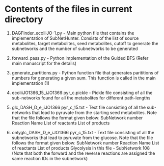 # Contents of the files in current directory

1. DAGFinder_ecoliiJO-1.py - Main python file that contains the implementation of SubNetHunter. Consists of the list of source metabolites, target metabolites, seed metabolites, cutoff to generate the subnetworks and the number of subnetworks to be generated

2. forward_pass.py - Python implementation of the Guided BFS (Refer main manuscript for the details)

3. generate_partitions.py - Python function file that generates parititions of numbers for generating a given sum. This function is called in the main implementation (1)

4. ecoliiJO1366_15_iJO1366 pyr_c.pickle - Pickle file consisting of all the sub-networks found for all the metabolites for different path-lengths

5. glc_DASH_D_e_iJO1366 pyr_c_15.txt - Text file consisting of all the sub-networks that lead to pyruvate from the starting seed metabolites. Note that the file follows the format given below:
SubNetwork number
Reaction Name	List of reactants	List of products

6. onlyglc_DASH_D_e_iJO1366 pyr_c_15.txt - Text file consisting of all the subnetworks that lead to pyruvate from the glucose. Note that the file follows the format given below:
SubNetwork number
Reaction Name	List of reactants	List of products
Glycolysis in this file - SubNetwork 108
(Note that both the forward and the reverse reactions are assigned the same reaction IDs in the subnetwork)

